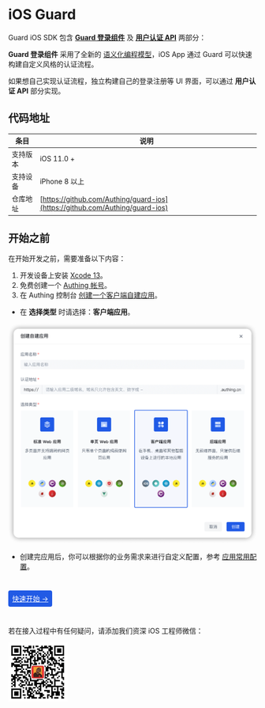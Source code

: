 # iOS Guard

<LastUpdated/>

Guard iOS SDK 包含 **[Guard 登录组件](./component/README.md)** 及 **[用户认证 API](./apis/README.md)** 两部分：

**Guard 登录组件** 采用了全新的 [语义化编程模型](https://github.com/Authing/guard-android/blob/master/doc/topics/design.md)，iOS App 通过 Guard 可以快速构建自定义风格的认证流程。

如果想自己实现认证流程，独立构建自己的登录注册等 UI 界面，可以通过 **用户认证 API** 部分实现。

## 代码地址

| 条目     | 说明                                        |
| -------- | ------------------------------------------- |
| 支持版本 | iOS 11.0 +  
| 支持设备 | iPhone 8 以上  
| 仓库地址 | [https://github.com/Authing/guard-ios](https://github.com/Authing/guard-ios) |

## 开始之前

在开始开发之前，需要准备以下内容：

1. 开发设备上安装 [Xcode 13](https://developer.apple.com/xcode/)。
2. 免费创建一个 [Authing 帐号](https://www.authing.cn/)。
3. 在 Authing 控制台 [创建一个客户端自建应用](/guides/app-new/create-app/create-app.md)。

  * 在 **选择类型** 时请选择：**客户端应用**。

<img src="./images/create_client_application.png" alt="drawing" width="620"/>

  * 创建完应用后，你可以根据你的业务需求来进行自定义配置，参考 [应用常用配置](./scenario/application_config.md)。

<br>

<span style="background-color: #215ae5;a:link:color:#FFF;padding:8px;border-radius: 4px;"><a href="./quick.html" style="color:#FFF;">快速开始 →</a>
</span>

<br>

若在接入过程中有任何疑问，请添加我们资深 iOS 工程师微信：

<img src="./images/jnMarsWechat.png" alt="drawing" width="120" height="120"/>
